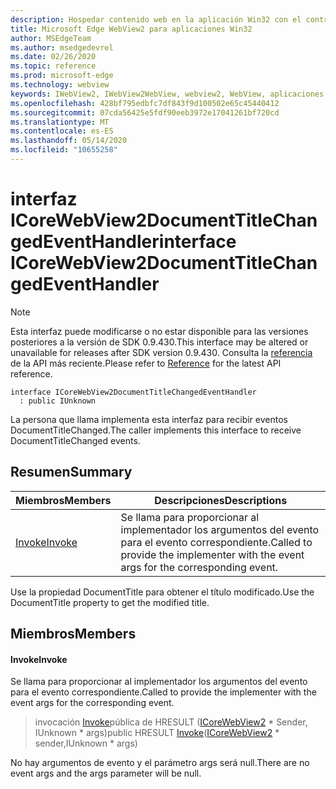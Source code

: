 ```yaml
---
description: Hospedar contenido web en la aplicación Win32 con el control Microsoft Edge WebView2
title: Microsoft Edge WebView2 para aplicaciones Win32
author: MSEdgeTeam
ms.author: msedgedevrel
ms.date: 02/26/2020
ms.topic: reference
ms.prod: microsoft-edge
ms.technology: webview
keywords: IWebView2, IWebView2WebView, webview2, WebView, aplicaciones Win32, Win32, Edge, ICoreWebView2, ICoreWebView2Host, control de explorador, HTML Edge
ms.openlocfilehash: 428bf795edbfc7df843f9d100502e65c45440412
ms.sourcegitcommit: 07cda56425e5fdf90eeb3972e17041261bf720cd
ms.translationtype: MT
ms.contentlocale: es-ES
ms.lasthandoff: 05/14/2020
ms.locfileid: "10655258"
---
```

# <span data-ttu-id="b4120-104">interfaz ICoreWebView2DocumentTitleChangedEventHandler</span><span class="sxs-lookup"><span data-stu-id="b4120-104">interface ICoreWebView2DocumentTitleChangedEventHandler</span></span> 

> [!NOTE]
> <span data-ttu-id="b4120-105">Esta interfaz puede modificarse o no estar disponible para las versiones posteriores a la versión de SDK 0.9.430.</span><span class="sxs-lookup"><span data-stu-id="b4120-105">This interface may be altered or unavailable for releases after SDK version 0.9.430.</span></span> <span data-ttu-id="b4120-106">Consulta la [referencia](../../../webview2-api-reference.md) de la API más reciente.</span><span class="sxs-lookup"><span data-stu-id="b4120-106">Please refer to [Reference](../../../webview2-api-reference.md) for the latest API reference.</span></span>

```
interface ICoreWebView2DocumentTitleChangedEventHandler
  : public IUnknown
```

<span data-ttu-id="b4120-107">La persona que llama implementa esta interfaz para recibir eventos DocumentTitleChanged.</span><span class="sxs-lookup"><span data-stu-id="b4120-107">The caller implements this interface to receive DocumentTitleChanged events.</span></span>

## <span data-ttu-id="b4120-108">Resumen</span><span class="sxs-lookup"><span data-stu-id="b4120-108">Summary</span></span>

 <span data-ttu-id="b4120-109">Miembros</span><span class="sxs-lookup"><span data-stu-id="b4120-109">Members</span></span>                        | <span data-ttu-id="b4120-110">Descripciones</span><span class="sxs-lookup"><span data-stu-id="b4120-110">Descriptions</span></span>
--------------------------------|---------------------------------------------
[<span data-ttu-id="b4120-111">Invoke</span><span class="sxs-lookup"><span data-stu-id="b4120-111">Invoke</span></span>](#invoke) | <span data-ttu-id="b4120-112">Se llama para proporcionar al implementador los argumentos del evento para el evento correspondiente.</span><span class="sxs-lookup"><span data-stu-id="b4120-112">Called to provide the implementer with the event args for the corresponding event.</span></span>

<span data-ttu-id="b4120-113">Use la propiedad DocumentTitle para obtener el título modificado.</span><span class="sxs-lookup"><span data-stu-id="b4120-113">Use the DocumentTitle property to get the modified title.</span></span>

## <span data-ttu-id="b4120-114">Miembros</span><span class="sxs-lookup"><span data-stu-id="b4120-114">Members</span></span>

#### <span data-ttu-id="b4120-115">Invoke</span><span class="sxs-lookup"><span data-stu-id="b4120-115">Invoke</span></span> 

<span data-ttu-id="b4120-116">Se llama para proporcionar al implementador los argumentos del evento para el evento correspondiente.</span><span class="sxs-lookup"><span data-stu-id="b4120-116">Called to provide the implementer with the event args for the corresponding event.</span></span>

> <span data-ttu-id="b4120-117">invocación [Invoke](#invoke)pública de HRESULT ([ICoreWebView2](ICoreWebView2.md) \* Sender, IUnknown \* args)</span><span class="sxs-lookup"><span data-stu-id="b4120-117">public HRESULT [Invoke](#invoke)([ICoreWebView2](ICoreWebView2.md) \* sender,IUnknown \* args)</span></span>

<span data-ttu-id="b4120-118">No hay argumentos de evento y el parámetro args será null.</span><span class="sxs-lookup"><span data-stu-id="b4120-118">There are no event args and the args parameter will be null.</span></span>


